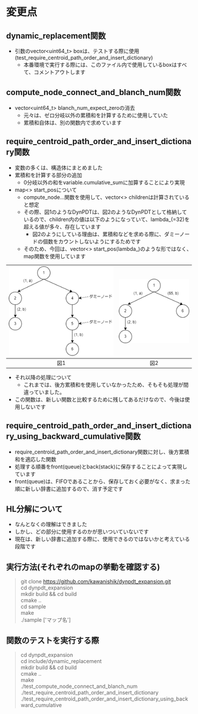 # 変更点

## dynamic_replacement関数
- 引数のvector<uint64_t> boxは、テストする際に使用(test_require_centroid_path_order_and_insert_dictionary)
    - 本番環境で実行する際には、このファイル内で使用しているboxはすべて、コメントアウトします

## compute_node_connect_and_blanch_num関数
- vector<uint64_t> blanch_num_expect_zeroの消去
    - 元々は、ゼロ分岐以外の累積和を計算するために使用していた
    - 累積和自体は、別の関数内で求めています

## require_centroid_path_order_and_insert_dictionary関数
- 変数の多くは、構造体にまとめました
- 累積和を計算する部分の追加
    - 0分岐以外の和をvariable.cumulative_sumに加算することにより実現
- map<> start_posについて
    - compute_node...関数を使用して、vector<> childrenは計算されていると想定
    - その際、図1のようなDynPDTは、図2のようなDynPDTとして格納しているので、children内の値は以下のようになっていて、lambda_(=32)を超える値が多々、存在しています
        - 図2のようにしている理由は、累積和などを求める際に、ダミーノードの個数をカウントしないようにするためです
    - そのため、今回は、vector<> start_pos(lambda_)のような形ではなく、map関数を使用しています

| ![Test1](img/origin.png) | ![Test1](img/children.png) |
| :---: | :---: |
| 図1 | 図2 |

- それ以降の処理について
    - これまでは、後方累積和を使用していなかったため、そもそも処理が間違っていました。
- この関数は、新しい関数と比較するために残してあるだけなので、今後は使用しないです

## require_centroid_path_order_and_insert_dictionary_using_backward_cumulative関数
- require_centroid_path_order_and_insert_dictionary関数に対し、後方累積和を適応した関数
- 処理する順番をfront(queue)とback(stack)に保存することによって実現しています
- front(queue)は、FIFOであることから、保存しておく必要がなく、求まった順に新しい辞書に追加するので、消す予定です

## HL分解について
- なんとなくの理解はできました
- しかし、どの部分に使用するのかが思いついていないです
- 現在は、新しい辞書に追加する際に、使用できるのではないかと考えている段階です

## 実行方法(それぞれのmapの挙動を確認する)
> git clone https://github.com/kawanishik/dynpdt_expansion.git  
> cd dynpdt_expansion  
> mkdir build && cd build  
> cmake ..  
> cd sample  
> make  
> ./sample ['マップ名']  

## 関数のテストを実行する際
> cd dynpdt_expansion  
> cd include/dynamic_replacement  
> mkdir build && cd build  
> cmake ..  
> make  
> ./test_compute_node_connect_and_blanch_num  
> ./test_require_centroid_path_order_and_insert_dictionary  
> ./test_require_centroid_path_order_and_insert_dictionary_using_backward_cumulative